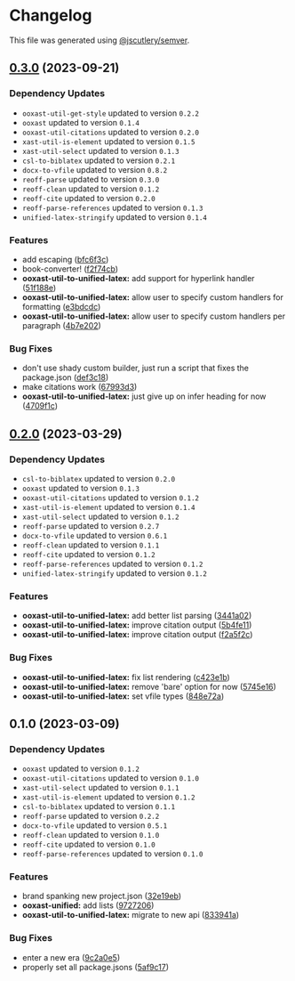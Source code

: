 # Changelog

This file was generated using [@jscutlery/semver](https://github.com/jscutlery/semver).

## [0.3.0](https://github.com/TrialAndErrorOrg/parsers/compare/ooxast-util-to-unified-latex-0.2.0...ooxast-util-to-unified-latex-0.3.0) (2023-09-21)

### Dependency Updates

- `ooxast-util-get-style` updated to version `0.2.2`
- `ooxast` updated to version `0.1.4`
- `ooxast-util-citations` updated to version `0.2.0`
- `xast-util-is-element` updated to version `0.1.5`
- `xast-util-select` updated to version `0.1.3`
- `csl-to-biblatex` updated to version `0.2.1`
- `docx-to-vfile` updated to version `0.8.2`
- `reoff-parse` updated to version `0.3.0`
- `reoff-clean` updated to version `0.1.2`
- `reoff-cite` updated to version `0.2.0`
- `reoff-parse-references` updated to version `0.1.3`
- `unified-latex-stringify` updated to version `0.1.4`

### Features

- add escaping ([bfc6f3c](https://github.com/TrialAndErrorOrg/parsers/commit/bfc6f3c69601bb192977a3e0238f564fcdbe19df))
- book-converter! ([f2f74cb](https://github.com/TrialAndErrorOrg/parsers/commit/f2f74cb3f6d9a2ccee2e7fa8f08a435c8cf313a4))
- **ooxast-util-to-unified-latex:** add support for hyperlink handler ([51f188e](https://github.com/TrialAndErrorOrg/parsers/commit/51f188e6ad5f4637f1518ca83ca98670e9d69f99))
- **ooxast-util-to-unified-latex:** allow user to specify custom handlers for formatting ([e3bdcdc](https://github.com/TrialAndErrorOrg/parsers/commit/e3bdcdc0e6b4972d26f7c566f0992d77b2775f39))
- **ooxast-util-to-unified-latex:** allow user to specify custom handlers per paragraph ([4b7e202](https://github.com/TrialAndErrorOrg/parsers/commit/4b7e2026b63fe555d68c41ee78c8729591e98353))

### Bug Fixes

- don't use shady custom builder, just run a script that fixes the package.json ([def3c18](https://github.com/TrialAndErrorOrg/parsers/commit/def3c1844ae0a0d547de2b0a01689a302b58ab61))
- make citations work ([67993d3](https://github.com/TrialAndErrorOrg/parsers/commit/67993d33150e05024be7e8df676e59d4cd9c57b1))
- **ooxast-util-to-unified-latex:** just give up on infer heading for now ([4709f1c](https://github.com/TrialAndErrorOrg/parsers/commit/4709f1cbe5fe8bb3e6fbc3ade8f5c92c8c71afb1))

## [0.2.0](https://github.com/TrialAndErrorOrg/parsers/compare/ooxast-util-to-unified-latex-0.1.0...ooxast-util-to-unified-latex-0.2.0) (2023-03-29)

### Dependency Updates

- `csl-to-biblatex` updated to version `0.2.0`
- `ooxast` updated to version `0.1.3`
- `ooxast-util-citations` updated to version `0.1.2`
- `xast-util-is-element` updated to version `0.1.4`
- `xast-util-select` updated to version `0.1.2`
- `reoff-parse` updated to version `0.2.7`
- `docx-to-vfile` updated to version `0.6.1`
- `reoff-clean` updated to version `0.1.1`
- `reoff-cite` updated to version `0.1.2`
- `reoff-parse-references` updated to version `0.1.2`
- `unified-latex-stringify` updated to version `0.1.2`

### Features

- **ooxast-util-to-unified-latex:** add better list parsing ([3441a02](https://github.com/TrialAndErrorOrg/parsers/commit/3441a026a313d6d00eb3693da55a9f947ed10fc8))
- **ooxast-util-to-unified-latex:** improve citation output ([5b4fe11](https://github.com/TrialAndErrorOrg/parsers/commit/5b4fe11bdf9b8a5e07a72da40f03bd6a05e02e48))
- **ooxast-util-to-unified-latex:** improve citation output ([f2a5f2c](https://github.com/TrialAndErrorOrg/parsers/commit/f2a5f2c70c8c3ac33a89c1cbe9e2b0bcaf738a77))

### Bug Fixes

- **ooxast-util-to-unified-latex:** fix list rendering ([c423e1b](https://github.com/TrialAndErrorOrg/parsers/commit/c423e1b06e5d7e8a4181c3b70587f62845431252))
- **ooxast-util-to-unified-latex:** remove 'bare' option for now ([5745e16](https://github.com/TrialAndErrorOrg/parsers/commit/5745e1634f4259ede8ed42489fc51f99cdb72c9e))
- **ooxast-util-to-unified-latex:** set vfile types ([848e72a](https://github.com/TrialAndErrorOrg/parsers/commit/848e72aa5c618455fb8e9fab4f3c1149d7f938a4))

## 0.1.0 (2023-03-09)

### Dependency Updates

- `ooxast` updated to version `0.1.2`
- `ooxast-util-citations` updated to version `0.1.0`
- `xast-util-select` updated to version `0.1.1`
- `xast-util-is-element` updated to version `0.1.2`
- `csl-to-biblatex` updated to version `0.1.1`
- `reoff-parse` updated to version `0.2.2`
- `docx-to-vfile` updated to version `0.5.1`
- `reoff-clean` updated to version `0.1.0`
- `reoff-cite` updated to version `0.1.0`
- `reoff-parse-references` updated to version `0.1.0`

### Features

- brand spanking new project.json ([32e19eb](https://github.com/TrialAndErrorOrg/parsers/commit/32e19ebf3f71c80336f637297d8f4db274d098bf))
- **ooxast-unified:** add lists ([9727206](https://github.com/TrialAndErrorOrg/parsers/commit/9727206eb6f84790e20a4dc19b5070f0309d7ebc))
- **ooxast-util-to-unified-latex:** migrate to new api ([833941a](https://github.com/TrialAndErrorOrg/parsers/commit/833941ab411c94ee0a7ec0fd4a20c6698e00bec3))

### Bug Fixes

- enter a new era ([9c2a0e5](https://github.com/TrialAndErrorOrg/parsers/commit/9c2a0e505472c43d384f3cc78543ad90877b7c3d))
- properly set all package.jsons ([5af9c17](https://github.com/TrialAndErrorOrg/parsers/commit/5af9c177be9910511844c481ca59cfcc7bd9b0f6))
